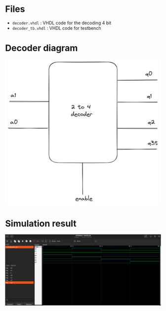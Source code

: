 # Files

- `decoder.vhdl` : VHDL code for the decoding 4 bit
- `decoder_tb.vhdl` : VHDL code for testbench

# Decoder diagram
!["Decoder"](images/decoder%202_4.png)

# Simulation result
![gtkwave_result of decoder](images/result.png)
